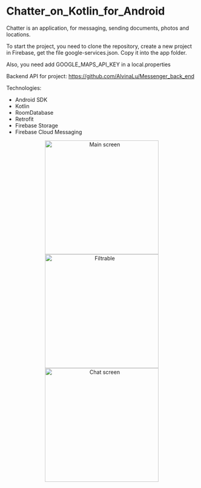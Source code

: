 
# Chatter_on_Kotlin_for_Android

Chatter is an application, for messaging, sending documents, photos and locations.

To start the project, you need to clone the repository, create a new project in Firebase, get the file google-services.json. 
Copy it into the app folder. 

Also, you need add GOOGLE_MAPS_API_KEY in a local.properties

Backend API for project: https://github.com/AlvinaLu/Messenger_back_end

Technologies:

* Android SDK
* Kotlin
* RoomDatabase
* Retrofit
* Firebase Storage
* Firebase Cloud Messaging

<p align="center">
  <img src="https://firebasestorage.googleapis.com/v0/b/messenger-api-6d6b5.appspot.com/o/images%2Fdc6cdf42-36d4-4507-aaae-d10b6f383d91?alt=media&token=a37e86cb-4594-41d5-9d0e-499791a7105c" width="300" title="Main screen">
   <img src="https://firebasestorage.googleapis.com/v0/b/messenger-api-6d6b5.appspot.com/o/images%2F3de85a6f-2703-460f-85c1-0984ea870949?alt=media&token=ff351dcb-518b-4278-8d1b-6ab67e511601" width="300" title="Filtrable">
   <img src="https://firebasestorage.googleapis.com/v0/b/messenger-api-6d6b5.appspot.com/o/images%2F61a0b37a-4edf-4868-9f1d-9a0a69d8acda?alt=media&token=a184bd39-3b59-4725-b087-06f6395ef92e" width="300" title="Chat screen">
</p>
